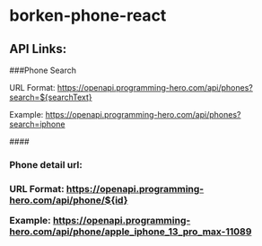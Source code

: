 # borken-phone-react
## API Links:

###Phone Search

URL Format: https://openapi.programming-hero.com/api/phones?search=${searchText}

Example: https://openapi.programming-hero.com/api/phones?search=iphone

  
  
####<h3>Phone detail url:<h3>

 URL Format: https://openapi.programming-hero.com/api/phone/${id}

Example: https://openapi.programming-hero.com/api/phone/apple_iphone_13_pro_max-11089
    
